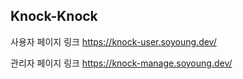 ## Knock-Knock
사용자 페이지 링크
https://knock-user.soyoung.dev/

관리자 페이지 링크
https://knock-manage.soyoung.dev/

